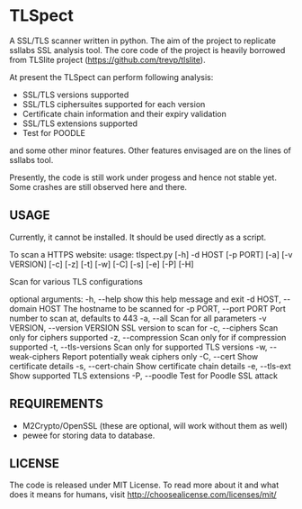 TLSpect
=========
A SSL/TLS scanner written in python. The aim of the project to replicate ssllabs SSL analysis tool. The core code of the project is heavily borrowed from TLSlite project (https://github.com/trevp/tlslite).

At present the TLSpect can perform following analysis:
- SSL/TLS versions supported
- SSL/TLS ciphersuites supported for each version
- Certificate chain information and their expiry validation
- SSL/TLS extensions supported
- Test for POODLE

and some other minor features. Other features envisaged are on the lines of ssllabs tool. 

Presently, the code is still work under progess and hence not stable yet. Some crashes are still observed here and there.

USAGE
-------
Currently, it cannot be installed. It should be used directly as a script. 

To scan a HTTPS website:
usage: tlspect.py [-h] -d HOST [-p PORT] [-a] [-v VERSION] [-c] [-z] [-t] [-w]
                  [-C] [-s] [-e] [-P] [-H]

Scan for various TLS configurations

optional arguments:
  -h, --help            show this help message and exit
  -d HOST, --domain HOST
                        The hostname to be scanned for
  -p PORT, --port PORT  Port number to scan at, defaults to 443
  -a, --all             Scan for all parameters
  -v VERSION, --version VERSION
                        SSL version to scan for
  -c, --ciphers         Scan only for ciphers supported
  -z, --compression     Scan only for if compression supported
  -t, --tls-versions    Scan only for supported TLS versions
  -w, --weak-ciphers    Report potentially weak ciphers only
  -C, --cert            Show certificate details
  -s, --cert-chain      Show certificate chain details
  -e, --tls-ext         Show supported TLS extensions
  -P, --poodle          Test for Poodle SSL attack

REQUIREMENTS
-------------

* M2Crypto/OpenSSL (these are optional, will work without them as well)
* pewee for storing data to database. 

LICENSE
-------
The code is released under MIT License. To read more about it and what does it means for humans, visit http://choosealicense.com/licenses/mit/ 
